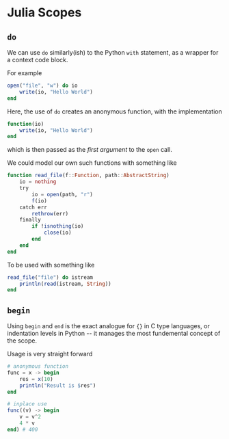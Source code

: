 # Julia Scopes

## `do`
We can use `do` similarly(ish) to the Python `with` statement, as a wrapper for a context code block.

For example
```jl
open("file", "w") do io
    write(io, "Hello World")
end
```

Here, the use of `do` creates an anonymous function, with the implementation
```jl
function(io)
    write(io, "Hello World")
end
```
which is then passed as the *first argument* to the `open` call.

We could model our own such functions with something like
```jl
function read_file(f::Function, path::AbstractString)
    io = nothing
    try
        io = open(path, "r")
        f(io)
    catch err
        rethrow(err)
    finally
        if !isnothing(io)
            close(io)
        end
    end
end
```
To be used with something like 
```jl
read_file("file") do istream
    println(read(istream, String))
end
```

## `begin`
Using `begin` and `end` is the exact analogue for `{}` in C type languages, or indentation levels in Python -- it manages the most fundemental concept of the scope.

Usage is very straight forward

```jl
# anonymous function
func = x -> begin
    res = x(10)
    println("Result is $res")
end

# inplace use
func((v) -> begin
    v = v^2
    4 * v
end) # 400
```
